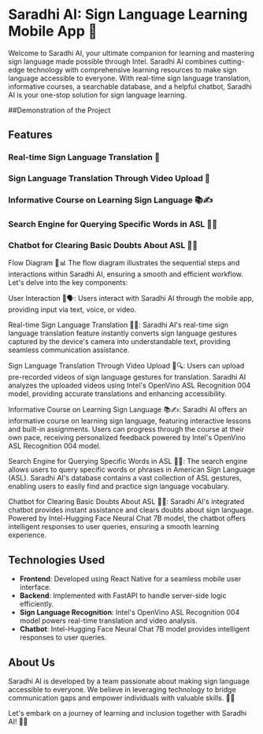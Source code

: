 # Saradhi AI: Sign Language Learning Mobile App 🤟


Welcome to Saradhi AI, your ultimate companion for learning and mastering sign language made possible through Intel. Saradhi AI combines cutting-edge technology with comprehensive learning resources to make sign language accessible to everyone. With real-time sign language translation, informative courses, a searchable database, and a helpful chatbot, Saradhi AI is your one-stop solution for sign language learning. 

##Demonstration of the Project


## Features

### Real-time Sign Language Translation 🔄

### Sign Language Translation Through Video Upload 🎥

### Informative Course on Learning Sign Language 📚✍️

### Search Engine for Querying Specific Words in ASL 🔎📝

### Chatbot for Clearing Basic Doubts About ASL 💬🤖


Flow Diagram 🔄📊
The flow diagram illustrates the sequential steps and interactions within Saradhi AI, ensuring a smooth and efficient workflow. Let's delve into the key components:

User Interaction 🤳🗣️:
Users interact with Saradhi AI through the mobile app, providing input via text, voice, or video.

Real-time Sign Language Translation 🔄📝:
Saradhi AI's real-time sign language translation feature instantly converts sign language gestures captured by the device's camera into understandable text, providing seamless communication assistance.

Sign Language Translation Through Video Upload 🎥🔍:
Users can upload pre-recorded videos of sign language gestures for translation. Saradhi AI analyzes the uploaded videos using Intel's OpenVino ASL Recognition 004 model, providing accurate translations and enhancing accessibility.

Informative Course on Learning Sign Language 📚✍️:
Saradhi AI offers an informative course on learning sign language, featuring interactive lessons and built-in assignments. Users can progress through the course at their own pace, receiving personalized feedback powered by Intel's OpenVino ASL Recognition 004 model.

Search Engine for Querying Specific Words in ASL 🔎📝:
The search engine allows users to query specific words or phrases in American Sign Language (ASL). Saradhi AI's database contains a vast collection of ASL gestures, enabling users to easily find and practice sign language vocabulary.

Chatbot for Clearing Basic Doubts About ASL 💬🤖:
Saradhi AI's integrated chatbot provides instant assistance and clears doubts about sign language. Powered by Intel-Hugging Face Neural Chat 7B model, the chatbot offers intelligent responses to user queries, ensuring a smooth learning experience.

## Technologies Used

- **Frontend**: Developed using React Native for a seamless mobile user interface.
- **Backend**: Implemented with FastAPI to handle server-side logic efficiently.
- **Sign Language Recognition**: Intel's OpenVino ASL Recognition 004 model powers real-time translation and video analysis.
- **Chatbot**: Intel-Hugging Face Neural Chat 7B model provides intelligent responses to user queries.

## About Us

Saradhi AI is developed by a team passionate about making sign language accessible to everyone. We believe in leveraging technology to bridge communication gaps and empower individuals with valuable skills. 🌟🤝


Let's embark on a journey of learning and inclusion together with Saradhi AI! 🌈🤟



